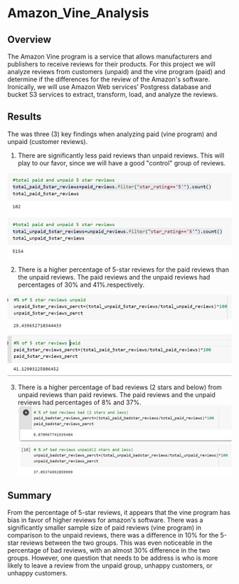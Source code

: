 # Amazon_Vine_Analysis
## Overview
The Amazon Vine program is a service that allows manufacturers and publishers to receive reviews for their products. For this project we will analyze reviews from customers (unpaid) and the vine program (paid) and determine if the differences for the review of the Amazon's software. Ironically, we will use Amazon Web services’ Postgress database and bucket S3 services to extract, transform, load, and analyze the reviews.   
## Results
The was three (3) key findings when analyzing paid (vine program) and unpaid (customer reviews). 
1. There are significantly less paid reviews than unpaid reviews. This will play to our favor, since we will have a good "control" group of reviews. 

![Total_Reviews](https://github.com/rick2stack/Amazon_Vine_Analysis/blob/main/Resources/total_reviews.PNG)

2.  There is a higher percentage of 5-star reviews for the paid reviews than the unpaid reviews. The paid reviews and the unpaid reviews had percentages of 30% and 41%.respectively. 

![Percent_5Star_Reviews](https://github.com/rick2stack/Amazon_Vine_Analysis/blob/main/Resources/percent_reviews_5star.PNG)

3.  There is a higher percentage of bad reviews (2 stars and below) from unpaid reviews than paid reviews. The paid reviews and the unpaid reviews had percentages of 8% and 37%. 
![Percent_Bad_Reviews](https://github.com/rick2stack/Amazon_Vine_Analysis/blob/main/Resources/perct_bad_reviews.PNG)
## Summary
From the percentage of 5-star reviews, it appears that the vine program has bias in favor of higher reviews for amazon's software. There was a significantly smaller sample size of paid reviews (vine program) in comparison to the unpaid reviews, there was a difference in 10% for the 5-star reviews between the two groups. This was even noticeable in the percentage of bad reviews, with an almost 30% difference in the two groups. However, one question that needs to be address is who is more likely to leave a review from the unpaid group, unhappy customers, or unhappy customers. 